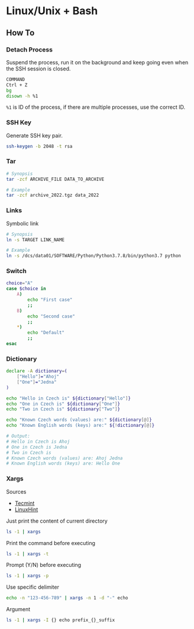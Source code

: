 # Linux/Unix + Bash

## How To

### Detach Process

Suspend the process, run it on the background and keep going even when the SSH session is closed.

```bash
COMMAND
Ctrl + Z
bg
disown -h %1
```

`%1` is ID of the process, if there are multiple processes, use the correct ID.

### SSH Key

Generate SSH key pair.

```bash
ssh-keygen -b 2048 -t rsa
```

### Tar

```bash
# Synopsis
tar -zcf ARCHIVE_FILE DATA_TO_ARCHIVE

# Example
tar -zcf archive_2022.tgz data_2022
```

### Links

Symbolic link

```bash
# Synopsis
ln -s TARGET LINK_NAME

# Example
ln -s /dcs/data01/SOFTWARE/Python/Python3.7.8/bin/python3.7 python
```

### Switch

```bash
choice="A"
case $choice in
    A)
        echo "First case"
        ;;
    B)
        echo "Second case"
        ;;
    *)
        echo "Default"
        ;;
esac
```

### Dictionary

```bash
declare -A dictionary=(
    ["Hello"]="Ahoj"
    ["One"]="Jedna"
)

echo "Hello in Czech is" ${dictionary["Hello"]}
echo "One in Czech is" ${dictionary["One"]}
echo "Two in Czech is" ${dictionary["Two"]}

echo "Known Czech words (values) are:" ${dictionary[@]}
echo "Known English words (keys) are:" ${!dictionary[@]}

# Output:
# Hello in Czech is Ahoj
# One in Czech is Jedna
# Two in Czech is
# Known Czech words (values) are: Ahoj Jedna
# Known English words (keys) are: Hello One
```

### Xargs

Sources

* [Tecmint](https://www.tecmint.com/xargs-command-examples/)
* [LinuxHint](https://linuxhint.com/xargs_linux/)

Just print the content of current directory

```bash
ls -1 | xargs
```

Print the command before executing

```bash
ls -1 | xargs -t
```

Prompt (Y/N) before executing

```bash
ls -1 | xargs -p
```

Use specific delimiter

```bash
echo -n "123-456-789" | xargs -n 1 -d "-" echo
```

Argument

```bash
ls -1 | xargs -I {} echo prefix_{}_suffix
```
